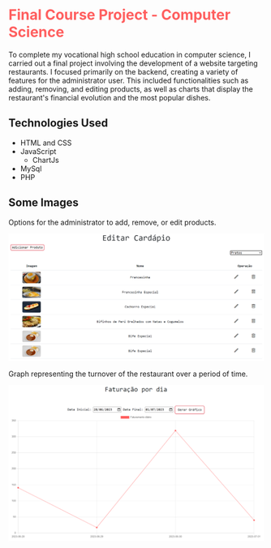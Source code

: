 
# **<span style="color:#FF5F5F">Final Course Project - Computer Science</span>**

To complete my vocational high school education in computer science, I carried out a final project involving the development of a website targeting restaurants. I focused primarily on the backend, creating a variety of features for the administrator user. This included functionalities such as adding, removing, and editing products, as well as charts that display the restaurant's financial evolution and the most popular dishes.

## Technologies Used

- HTML and CSS
- JavaScript
    - ChartJs 
- MySql
- PHP

## Some Images
Options for the administrator to add, remove, or edit products.

![Edit Menu](https://github.com/GuilhermeMS05/PAP/blob/main/Imagens/EditarCardapio.png)

Graph representing the turnover of the restaurant over a period of time.

![Graph](https://github.com/GuilhermeMS05/PAP/blob/main/Imagens/graficoFaturacao.png)